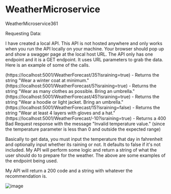 # WeatherMicroservice
WeatherMicroservice361

Requesting Data: 

I have created a local API. This API is not hosted anywhere and only works when you run the API locally on your machine. Your browser should pop up and show a swagger page at the local host URL. The API only has one endpoint and it is a GET endpoint. It uses URL parameters to grab the data. Here is an example of some of the calls. 

(https://localhost:5001/WeatherForecast/35?israining=true) - Returns the string "Wear a winter coat at minimum."
(https://localhost:5001/WeatherForecast/5?israining=true) - Returns the string "Wear as many clothes as possible. Bring an umbrella."
(https://localhost:5001/WeatherForecast/45?israining=true) - Returns the string "Wear a hoodie or light jacket. Bring an umbrella."
(https://localhost:5001/WeatherForecast/15?israining=false) - Returns the string "Wear at least 4 layers with gloves and a hat."
(https://localhost:5001/WeatherForecast/-10?israining=true) - Returns a 400 Bad Request response with the message "Invalid temperature value." (since the temperature parameter is less than 0 and outside the expected range)

Basically to get data, you must input the temperature that day in fahrenheit and optionally input whether its raining or not. It defaults to false if it's not included. My API will perform some logic and return a string of what the user should do to prepare for the weather. The above are some examples of the endpoint being used. 

My API will return a 200 code and a string with whatever the recommendation is. 



![image](https://user-images.githubusercontent.com/68794174/237000587-4a92cfca-480b-4887-8305-06e3aa5e81de.png)

